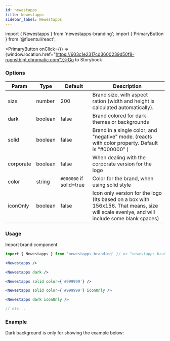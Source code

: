 ```yaml
---
id: newestapps
title: Newestapps
sidebar_label: Newestapps
---
```

import { Newestapps } from 'newestapps-branding';
import { PrimaryButton } from '@fluentui/react';

<PrimaryButton onClick={() => {window.location.href="https://603c1e2317cd3600239d50f8-rupnstblpt.chromatic.com"}}>Go to Storybook</PrimaryButton>

### Options

| Param     | Type   | Default | Description                                                                                                              |
| --------- | ------ | ------- | ------------------------------------------------------------------------------------------------------------------------ |
| size  | number | 200        | Brand size, with aspect ration (width and height is calculated automatically). |
| dark  | boolean | false        | Brand colored for dark themes or backgrounds |
| solid  | boolean | false        | Brand in a single color, and "negative" mode. (reacts with color property. Default is "#000000" ) |
| corporate  | boolean | false        | When dealing with the corporate version for the logo |
| color  | string | `#000000` if solid=true        | Color for the brand, when using solid style |
| iconOnly  | boolean | false        | Icon only version for the logo (Its based on a box with 156x156. That means, size will scale evenlye, and will include some blank spaces) |

### Usage

Import brand component

```jsx
import { Newestapps } from 'newestapps-branding' // or "newestapps-branding/native" if using in React Native

<Newestapps />

<Newestapps dark />

<Newestapps solid color={'#999999'} />

<Newestapps solid color={'#999999'} iconOnly />

<Newestapps dark iconOnly />

// etc...
```

### Example

Dark background is only for showing the example below:
<br />

<Newestapps size={350} />

<div style={{display: 'inline-block', backgroundColor: '#222222'}}>
    <Newestapps size={350} dark />
</div>

<Newestapps size={350} solid />

<br />
<br />

<Newestapps size={100} iconOnly />

<Newestapps size={100} iconOnly solid />

<div style={{display: 'inline-block', backgroundColor: '#222222'}}>
    <Newestapps size={100} iconOnly solid dark />
    <Newestapps size={100} iconOnly dark />
    <Newestapps size={100} iconOnly solid color={'lime'} />
</div>